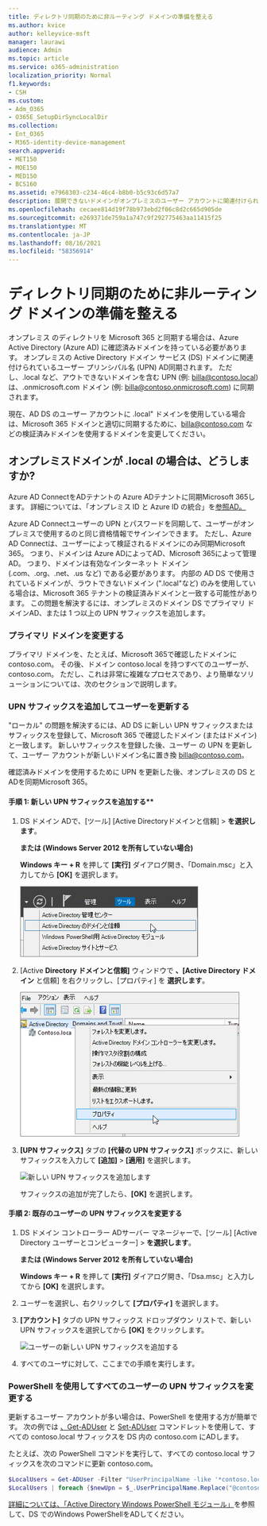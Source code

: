 ```yaml
---
title: ディレクトリ同期のために非ルーティング ドメインの準備を整える
ms.author: kvice
author: kelleyvice-msft
manager: laurawi
audience: Admin
ms.topic: article
ms.service: o365-administration
localization_priority: Normal
f1.keywords:
- CSH
ms.custom:
- Adm_O365
- O365E_SetupDirSyncLocalDir
ms.collection:
- Ent_O365
- M365-identity-device-management
search.appverid:
- MET150
- MOE150
- MED150
- BCS160
ms.assetid: e7968303-c234-46c4-b8b0-b5c93c6d57a7
description: 展開できないドメインがオンプレミスのユーザー アカウントに関連付けられている場合の操作を、テナントと同期する前にMicrosoft 365します。
ms.openlocfilehash: cecaee814d19f78b973ebd2f06c8d2c665d905de
ms.sourcegitcommit: e269371de759a1a747c9f292775463aa11415f25
ms.translationtype: MT
ms.contentlocale: ja-JP
ms.lasthandoff: 08/16/2021
ms.locfileid: "58356914"
---
```

# <a name="prepare-a-non-routable-domain-for-directory-synchronization"></a>ディレクトリ同期のために非ルーティング ドメインの準備を整える

オンプレミス のディレクトリを Microsoft 365 と同期する場合は、Azure Active Directory (Azure AD) に確認済みドメインを持っている必要があります。 オンプレミスの Active Directory ドメイン サービス (DS) ドメインに関連付けられているユーザー プリンシパル名 (UPN) AD同期されます。 ただし、.local など、アウトできないドメインを含む UPN (例: billa@contoso.local) は、.onmicrosoft.com ドメイン (例: billa@contoso.onmicrosoft.com) に同期されます。 

現在、AD DS のユーザー アカウントに .local" ドメインを使用している場合は、Microsoft 365 ドメインと適切に同期するために、billa@contoso.com などの検証済みドメインを使用するドメインを変更してください。
  
## <a name="what-if-i-only-have-a-local-on-premises-domain"></a>オンプレミスドメインが .local の場合は、どうしますか?

Azure AD ConnectをADテナントの Azure ADテナントに同期Microsoft 365します。 詳細については、「オンプレミス ID と Azure ID の統合」を[参照AD。](/azure/architecture/reference-architectures/identity/azure-ad)
  
Azure AD Connectユーザーの UPN とパスワードを同期して、ユーザーがオンプレミスで使用するのと同じ資格情報でサインインできます。 ただし、Azure AD Connectは、ユーザーによって検証されるドメインにのみ同期Microsoft 365。 つまり、ドメインは Azure ADによってAD、Microsoft 365によって管理AD。 つまり、ドメインは有効なインターネット ドメイン (.com、.org、.net、.us など) である必要があります。 内部の AD DS で使用されているドメインが、ラウトできないドメイン (".local"など) のみを使用している場合は、Microsoft 365 テナントの検証済みドメインと一致する可能性があります。 この問題を解決するには、オンプレミスのドメイン DS でプライマリ ドメインAD、または 1 つ以上の UPN サフィックスを追加します。
  
### <a name="change-your-primary-domain"></a>プライマリ ドメインを変更する

プライマリ ドメインを、たとえば、Microsoft 365で確認したドメインに contoso.com。 その後、ドメイン contoso.local を持つすべてのユーザーが、contoso.com。 ただし、これは非常に複雑なプロセスであり、より簡単なソリューションについては、次のセクションで説明します。
  
### <a name="add-upn-suffixes-and-update-your-users-to-them"></a>UPN サフィックスを追加してユーザーを更新する

"ローカル" の問題を解決するには、AD DS に新しい UPN サフィックスまたはサフィックスを登録して、Microsoft 365 で確認したドメイン (またはドメイン) と一致します。 新しいサフィックスを登録した後、ユーザー の UPN を更新して、ユーザー アカウントが新しいドメイン名に置き換 billa@contoso.com。
  
確認済みドメインを使用するために UPN を更新した後、オンプレミスの DS と ADを同期Microsoft 365。
  
#### <a name="step-1-add-the-new-upn-suffix"></a>手順 1: 新しい UPN サフィックスを追加する**
  
1. DS ドメイン ADで、[ツール] [Active Directoryドメインと信頼] \> **を選択します**。
    
    **または (Windows Server 2012 を所有していない場合)**
    
    **Windows キー + R** を押して **[実行]** ダイアログ開き、「Domain.msc」と入力してから **[OK]** を選択します。
    
    ![[Active Directory ドメインと信頼関係] を選択します。](../media/46b6e007-9741-44af-8517-6f682e0ac974.png)
  
2. [Active **Directory ドメインと信頼]** ウィンドウで **、[Active Directory ドメイン** と信頼] を右クリックし、[プロパティ] を **選択します**。
    
    ![[Active Directory ドメインと信頼] を右クリックし、[プロパティ] を選択します。](../media/39d20812-ffb5-4ba9-8d7b-477377ac360d.png)
  
3. **[UPN サフィックス]** タブの **[代替の UPN サフィックス]** ボックスに、新しいサフィックスを入力して **[追加]** \> **[適用]** を選択します。
    
    ![新しい UPN サフィックスを追加します](../media/a4aaf919-7adf-469a-b93f-83ef284c0915.PNG)
  
    サフィックスの追加が完了したら、**[OK]** を選択します。 
    
 #### <a name="step-2-change-the-upn-suffix-for-existing-users"></a>手順 2: 既存のユーザーの UPN サフィックスを変更する
  
1. DS ドメイン コントローラー ADサーバー マネージャーで、[ツール]  [Active Directory ユーザーとコンピューター] \> **を選択します**。
    
    **または (Windows Server 2012 を所有していない場合)**
    
    **Windows キー + R** を押して **[実行]** ダイアログ開き、「Dsa.msc」と入力してから **[OK]** を選択します。
    
2. ユーザーを選択し、右クリックして **[プロパティ]** を選択します。
    
3. **[アカウント]** タブの UPN サフィックス ドロップダウン リストで、新しい UPN サフィックスを選択してから **[OK]** をクリックします。
    
    ![ユーザーの新しい UPN サフィックスを追加する](../media/54876751-49f0-48cc-b864-2623c4835563.png)
  
4. すべてのユーザに対して、ここまでの手順を実行します。
    
   
### <a name="use-powershell-to-change-the-upn-suffix-for-all-of-your-users"></a>PowerShell を使用してすべてのユーザーの UPN サフィックスを変更する

更新するユーザー アカウントが多い場合は、PowerShell を使用する方が簡単です。 次の例では [、Get-ADUser](/previous-versions/windows/it-pro/windows-server-2008-R2-and-2008/ee617241(v=technet.10)) と [Set-ADUser](/previous-versions/windows/it-pro/windows-server-2008-R2-and-2008/ee617215(v=technet.10)) コマンドレットを使用して、すべての contoso.local サフィックスを DS 内の contoso.com にADします。 

たとえば、次の PowerShell コマンドを実行して、すべての contoso.local サフィックスを次のコマンドに更新 contoso.com。
    
  ```powershell
  $LocalUsers = Get-ADUser -Filter "UserPrincipalName -like '*contoso.local'" -Properties userPrincipalName -ResultSetSize $null
  $LocalUsers | foreach {$newUpn = $_.UserPrincipalName.Replace("@contoso.local","@contoso.com"); $_ | Set-ADUser -UserPrincipalName $newUpn}
  ```

[詳細については、「Active Directory Windows PowerShell モジュール」](/previous-versions/windows/it-pro/windows-server-2008-R2-and-2008/ee617195(v=technet.10))を参照して、DS でのWindows PowerShellをADしてください。